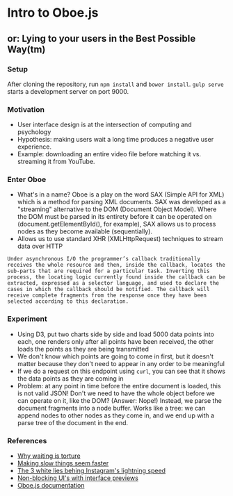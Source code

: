 # Intro to Oboe.js
## or: Lying to your users in the Best Possible Way(tm)

### Setup
After cloning the repository, run `npm install` and `bower install`. `gulp serve` starts a development server on port 9000.

### Motivation
- User interface design is at the intersection of computing and psychology
- Hypothesis: making users wait a long time produces a negative user experience.
- Example: downloading an entire video file before watching it vs. streaming it from YouTube.

### Enter Oboe
- What's in a name? Oboe is a play on the word SAX (Simple API for XML) which is a method for parsing XML documents. SAX was developed as a "streaming" alternative to the DOM (Document Object Model). Where the DOM must be parsed in its entirety before it can be operated on (document.getElementById(), for example), SAX allows us to process nodes as they become available (sequentially).
- Allows us to use standard XHR (XMLHttpRequest) techniques to stream data over HTTP
```
Under asynchronous I/O the programmer’s callback traditionally receives the whole resource and then, inside the callback, locates the sub-parts that are required for a particular task. Inverting this process, the locating logic currently found inside the callback can be extracted, expressed as a selector language, and used to declare the cases in which the callback should be notified. The callback will receive complete fragments from the response once they have been selected according to this declaration.
```

### Experiment
- Using D3, put two charts side by side and load 5000 data points into each, one renders only after all points have been received, the other loads the points as they are being transmitted
- We don't know which points are going to come in first, but it doesn't matter because they don't need to appear in any order to be meaningful
- If we do a request on this endpoint using `curl`, you can see that it shows the data points as they are coming in
- Problem: at any point in time before the entire document is loaded, this is not valid JSON! Don't we need to have the whole object before we can operate on it, like the DOM? (Answer: Nope!) Instead, we parse the document fragments into a node buffer. Works like a tree: we can append nodes to other nodes as they come in, and we end up with a parse tree of the document in the end.

### References
- [Why waiting is torture](http://www.nytimes.com/2012/08/19/opinion/sunday/why-waiting-in-line-is-torture.html?_r=0)
- [Making slow things seem faster](http://blog.placeit.net/ux-tactics-make-slow-things-seem-faster/)
- [The 3 white lies behing Instagram's lightning speed](http://www.fastcodesign.com/1669788/the-3-white-lies-behind-instagrams-lightning-speed)
- [Non-blocking UI's with interface previews](http://www.callumhart.com/blog/non-blocking-uis-with-interface-previews)
- [Oboe.js documentation](http://www.oboejs.com/examples)

